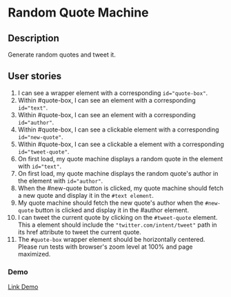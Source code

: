 # Random Quote Machine

## Description
Generate random quotes and tweet it.

## User stories
1. I can see a wrapper element with a corresponding `id="quote-box"`.
2. Within #quote-box, I can see an element with a corresponding `id="text"`.
3. Within #quote-box, I can see an element with a corresponding `id="author"`.
4. Within #quote-box, I can see a clickable element with a corresponding `id="new-quote"`.
5. Within #quote-box, I can see a clickable a element with a corresponding `id="tweet-quote"`.
6. On first load, my quote machine displays a random quote in the element with `id="text"`.
7. On first load, my quote machine displays the random quote's author in the element with `id="author"`.
8. When the #new-quote button is clicked, my quote machine should fetch a new quote and display it in the `#text element`.
9. My quote machine should fetch the new quote's author when the `#new-quote` button is clicked and display it in the #author element.
10. I can tweet the current quote by clicking on the `#tweet-quote` element. This a element should include the `"twitter.com/intent/tweet"` path in its href attribute to tweet the current quote.
11. The `#quote-box` wrapper element should be horizontally centered. Please run tests with browser's zoom level at 100% and page maximized.

### Demo
[Link Demo](https://codepen.io/hadinhtu97/full/VwjoGap)
